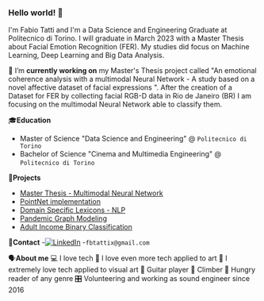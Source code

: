 ### Hello world! 👋

I'm Fabio Tatti and I'm a Data Science and Engineering Graduate at Politecnico di Torino. I will graduate in March 2023 with a Master Thesis about Facial Emotion Recognition (FER). My studies did focus on Machine Learning, Deep Learning and Big Data Analysis. 

🔭 I’m **currently working on** my Master's Thesis project called "An emotional coherence analysis with a multimodal Neural Network - A study based on a novel affective dataset of facial expressions ". After the creation of a Dataset for FER by collecting facial RGB-D data in Rio de Janeiro (BR) I am focusing on the multimodal Neural Network able to classify them.

🎓**Education**
- Master of Science "Data Science and Engineering" @ `Politecnico di Torino`
- Bachelor of Science "Cinema and Multimedia Engineering" @ `Politecnico di Torino`

📌**Projects**
- [Master Thesis - Multimodal Neural Network](https://github.com/wrongTactic/Master-Thesis)
- [PointNet implementation](https://github.com/wrongTactic/Point-Net)
- [Domain Specific Lexicons - NLP](https://github.com/wrongTactic/NLP-DomainSpecificLexicons)
- [Pandemic Graph Modeling](https://github.com/wrongTactic/Network-Dynamics-and-Learning)
- [Adult Income Binary Classification](https://github.com/wrongTactic/MML---Adult-Income-Dataset)

📢**Contact**
-[![LinkedIn](https://img.shields.io/badge/-LinkedIn-blue?style=flat&logo=Linkedin&logoColor=white)](https://www.linkedin.com/in/fabiotatti/)
-`fbtattix@gmail.com`

🗣️**About me**
💻 I love tech 
🎨 I love even more tech applied to art
🤯 I extremely love tech applied to visual art
🎸 Guitar player
🧗 Climber
📖 Hungry reader of any genre
🎛️ Volunteering and working as sound engineer since 2016

<!--
**wrongTactic/wrongTactic** is a ✨ _special_ ✨ repository because its `README.md` (this file) appears on your GitHub profile.



- 🌱 I’m currently learning ...
- 👯 I’m looking to collaborate on ...
- 🤔 I’m looking for help with ...
- 💬 Ask me about ...
- 📫 How to reach me: ...
- 😄 Pronouns: ...
- ⚡ Fun fact: ...
-->
